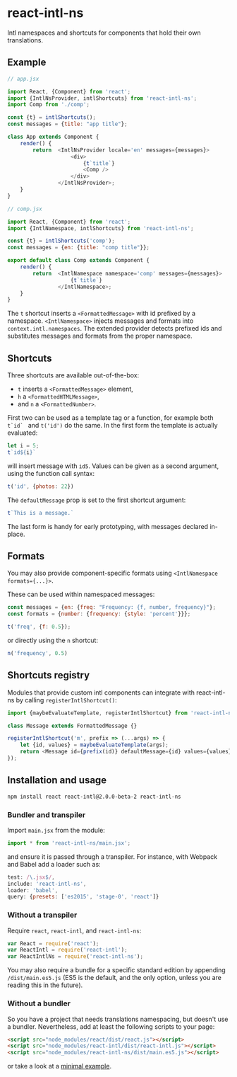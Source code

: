 react-intl-ns
=============

Intl namespaces and shortcuts for components that hold their own translations.

Example
-------

```js
// app.jsx

import React, {Component} from 'react';
import {IntlNsProvider, intlShortcuts} from 'react-intl-ns';
import Comp from './comp';

const {t} = intlShortcuts();
const messages = {title: "app title"};

class App extends Component {
    render() {
        return  <IntlNsProvider locale='en' messages={messages}>
                    <div>
                        {t`title`}
                        <Comp />
                    </div>
                </IntlNsProvider>;
    }
}

// comp.jsx

import React, {Component} from 'react';
import {IntlNamespace, intlShortcuts} from 'react-intl-ns';

const {t} = intlShortcuts('comp');
const messages = {en: {title: "comp title"}};

export default class Comp extends Component {
    render() {
        return  <IntlNamespace namespace='comp' messages={messages}>
                    {t`title`}
                </IntlNamespace>;
    }
}
```

The `t` shortcut inserts a `<FormattedMessage>` with id prefixed by a namespace.
`<IntlNamespace>` injects messages and formats into `context.intl.namespaces`.
The extended provider detects prefixed ids and substitutes messages and formats
from the proper namespace.

Shortcuts
---------

Three shortcuts are available out-of-the-box:

* `t` inserts a `<FormattedMessage>` element,
* `h` a `<FormattedHTMLMessage>`,
* and `n` a `<FormattedNumber>`.

First two can be used as a template tag or a function, for example both
``t`id` `` and `t('id')` do the same. In the first form the template is
actually evaluated:

```js
let i = 5;
t`id${i}`
```

will insert message with `id5`. Values can be given as a second argument, using
the function call syntax:

```js
t('id', {photos: 22})
```

The `defaultMessage` prop is set to the first shortcut argument:

```js
t`This is a message.`
```

The last form is handy for early prototyping, with messages declared in-place.

Formats
-------

You may also provide component-specific formats using
`<IntlNamespace formats={...}>`.

These can be used within namespaced messages:

```js
const messages = {en: {freq: "Frequency: {f, number, frequency}"};
const formats = {number: {frequency: {style: 'percent'}}};

t('freq', {f: 0.5});
```

or directly using the `n` shortcut:

```js
n('frequency', 0.5)
```

Shortcuts registry
------------------

Modules that provide custom intl components can integrate with react-intl-ns by
calling `registerIntlShortcut()`:

```js
import {maybeEvaluateTemplate, registerIntlShortcut} from 'react-intl-ns';

class Message extends FormattedMessage {}

registerIntlShortcut('m', prefix => (...args) => {
    let {id, values} = maybeEvaluateTemplate(args);
    return <Message id={prefix(id)} defaultMessage={id} values={values} />;
});
```

Installation and usage
----------------------

```bash
npm install react react-intl@2.0.0-beta-2 react-intl-ns
```

### Bundler and transpiler

Import `main.jsx` from the module:

```js
import * from 'react-intl-ns/main.jsx';
```

and ensure it is passed through a transpiler. For instance, with Webpack and
Babel add a loader such as:

```js
test: /\.jsx$/,
include: 'react-intl-ns',
loader: 'babel',
query: {presets: ['es2015', 'stage-0', 'react']}
```

### Without a transpiler

Require `react`, `react-intl`, and `react-intl-ns`:

```js
var React = require('react');
var ReactIntl = require('react-intl');
var ReactIntlNs = require('react-intl-ns');
```

You may also require a bundle for a specific standard edition by appending
`/dist/main.es5.js` (ES5 is the default, and the only option, unless you are
reading this in the future).

### Without a bundler

So you have a project that needs translations namespacing, but doesn't use a
bundler. Nevertheless, add at least the following scripts to your page:

```html
<script src="node_modules/react/dist/react.js"></script>
<script src="node_modules/react-intl/dist/react-intl.js"></script>
<script src="node_modules/react-intl-ns/dist/main.es5.js"></script>
```

or take a look at a [minimal example](tests/browser.html).
